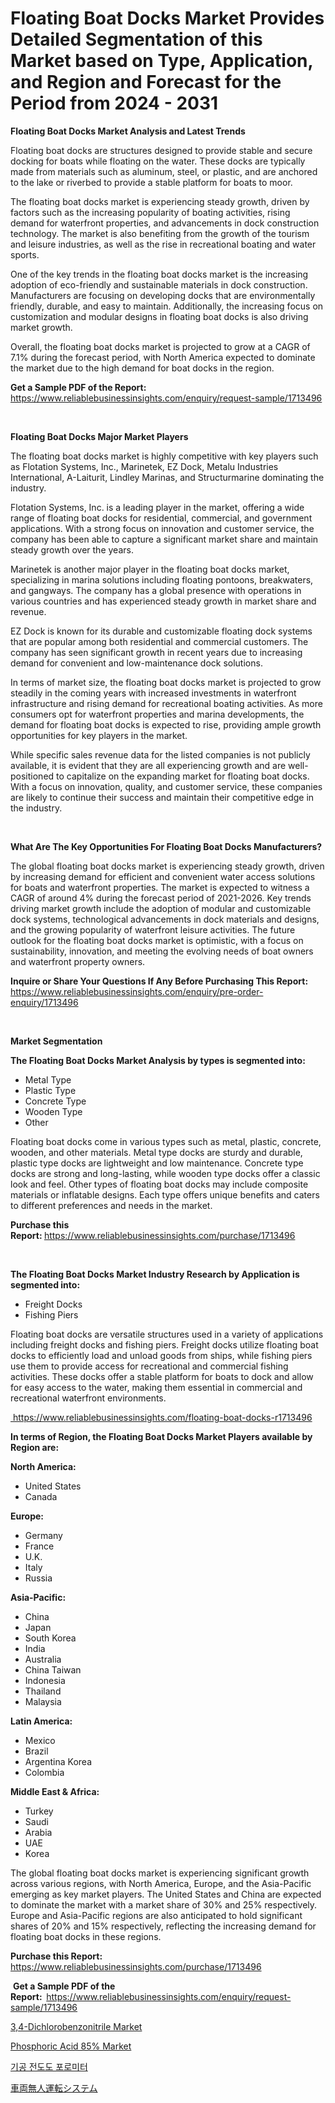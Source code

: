 <p><h1>Floating Boat Docks Market Provides Detailed Segmentation of this Market based on Type, Application, and Region and Forecast for the Period from 2024 - 2031</h1></p><p><strong>Floating Boat Docks Market Analysis and Latest Trends</strong></p>
<p><p>Floating boat docks are structures designed to provide stable and secure docking for boats while floating on the water. These docks are typically made from materials such as aluminum, steel, or plastic, and are anchored to the lake or riverbed to provide a stable platform for boats to moor.</p><p>The floating boat docks market is experiencing steady growth, driven by factors such as the increasing popularity of boating activities, rising demand for waterfront properties, and advancements in dock construction technology. The market is also benefiting from the growth of the tourism and leisure industries, as well as the rise in recreational boating and water sports.</p><p>One of the key trends in the floating boat docks market is the increasing adoption of eco-friendly and sustainable materials in dock construction. Manufacturers are focusing on developing docks that are environmentally friendly, durable, and easy to maintain. Additionally, the increasing focus on customization and modular designs in floating boat docks is also driving market growth.</p><p>Overall, the floating boat docks market is projected to grow at a CAGR of 7.1% during the forecast period, with North America expected to dominate the market due to the high demand for boat docks in the region.</p></p>
<p><strong>Get a Sample PDF of the Report:&nbsp;</strong> <a href="https://www.reliablebusinessinsights.com/enquiry/request-sample/1713496">https://www.reliablebusinessinsights.com/enquiry/request-sample/1713496</a></p>
<p>&nbsp;</p>
<p><strong>Floating Boat Docks Major Market Players</strong></p>
<p><p>The floating boat docks market is highly competitive with key players such as Flotation Systems, Inc., Marinetek, EZ Dock, Metalu Industries International, A-Laiturit, Lindley Marinas, and Structurmarine dominating the industry. </p><p>Flotation Systems, Inc. is a leading player in the market, offering a wide range of floating boat docks for residential, commercial, and government applications. With a strong focus on innovation and customer service, the company has been able to capture a significant market share and maintain steady growth over the years. </p><p>Marinetek is another major player in the floating boat docks market, specializing in marina solutions including floating pontoons, breakwaters, and gangways. The company has a global presence with operations in various countries and has experienced steady growth in market share and revenue.</p><p>EZ Dock is known for its durable and customizable floating dock systems that are popular among both residential and commercial customers. The company has seen significant growth in recent years due to increasing demand for convenient and low-maintenance dock solutions.</p><p>In terms of market size, the floating boat docks market is projected to grow steadily in the coming years with increased investments in waterfront infrastructure and rising demand for recreational boating activities. As more consumers opt for waterfront properties and marina developments, the demand for floating boat docks is expected to rise, providing ample growth opportunities for key players in the market.</p><p>While specific sales revenue data for the listed companies is not publicly available, it is evident that they are all experiencing growth and are well-positioned to capitalize on the expanding market for floating boat docks. With a focus on innovation, quality, and customer service, these companies are likely to continue their success and maintain their competitive edge in the industry.</p></p>
<p>&nbsp;</p>
<p><strong>What Are The Key Opportunities For Floating Boat Docks Manufacturers?</strong></p>
<p><p>The global floating boat docks market is experiencing steady growth, driven by increasing demand for efficient and convenient water access solutions for boats and waterfront properties. The market is expected to witness a CAGR of around 4% during the forecast period of 2021-2026. Key trends driving market growth include the adoption of modular and customizable dock systems, technological advancements in dock materials and designs, and the growing popularity of waterfront leisure activities. The future outlook for the floating boat docks market is optimistic, with a focus on sustainability, innovation, and meeting the evolving needs of boat owners and waterfront property owners.</p></p>
<p><strong>Inquire or Share Your Questions If Any Before Purchasing This Report:</strong> <a href="https://www.reliablebusinessinsights.com/enquiry/pre-order-enquiry/1713496">https://www.reliablebusinessinsights.com/enquiry/pre-order-enquiry/1713496</a></p>
<p>&nbsp;</p>
<p><strong>Market Segmentation</strong></p>
<p><strong>The Floating Boat Docks Market Analysis by types is segmented into:</strong></p>
<p><ul><li>Metal Type</li><li>Plastic Type</li><li>Concrete Type</li><li>Wooden Type</li><li>Other</li></ul></p>
<p><p>Floating boat docks come in various types such as metal, plastic, concrete, wooden, and other materials. Metal type docks are sturdy and durable, plastic type docks are lightweight and low maintenance. Concrete type docks are strong and long-lasting, while wooden type docks offer a classic look and feel. Other types of floating boat docks may include composite materials or inflatable designs. Each type offers unique benefits and caters to different preferences and needs in the market.</p></p>
<p><strong>Purchase this Report:&nbsp;</strong><a href="https://www.reliablebusinessinsights.com/purchase/1713496">https://www.reliablebusinessinsights.com/purchase/1713496</a></p>
<p>&nbsp;</p>
<p><strong>The Floating Boat Docks Market Industry Research by Application is segmented into:</strong></p>
<p><ul><li>Freight Docks</li><li>Fishing Piers</li></ul></p>
<p><p>Floating boat docks are versatile structures used in a variety of applications including freight docks and fishing piers. Freight docks utilize floating boat docks to efficiently load and unload goods from ships, while fishing piers use them to provide access for recreational and commercial fishing activities. These docks offer a stable platform for boats to dock and allow for easy access to the water, making them essential in commercial and recreational waterfront environments.</p></p>
<p><a href="https://www.reliablebusinessinsights.com/floating-boat-docks-r1713496">&nbsp;https://www.reliablebusinessinsights.com/floating-boat-docks-r1713496</a></p>
<p><strong>In terms of Region, the Floating Boat Docks Market Players available by Region are:</strong></p>
<p>
    <p> <strong> North America: </strong>
        <ul>
            <li>United States</li>
            <li>Canada</li>
        </ul>
        </p> 
    <p> <strong> Europe: </strong>
        <ul>
            <li>Germany</li>
            <li>France</li>
            <li>U.K.</li>
            <li>Italy</li>
            <li>Russia</li>
        </ul>
        </p> 
    <p> <strong> Asia-Pacific: </strong>
        <ul>
            <li>China</li>
            <li>Japan</li>
            <li>South Korea</li>
            <li>India</li>
            <li>Australia</li>
            <li>China Taiwan</li>
            <li>Indonesia</li>
            <li>Thailand</li>
            <li>Malaysia</li>
        </ul>
        </p> 
    <p> <strong> Latin America: </strong>
        <ul>
            <li>Mexico</li>
            <li>Brazil</li>
            <li>Argentina Korea</li>
            <li>Colombia</li>
        </ul>
        </p> 
    <p> <strong> Middle East & Africa: </strong>
        <ul>
            <li>Turkey</li>
            <li>Saudi</li>
            <li>Arabia</li>
            <li>UAE</li>
            <li>Korea</li>
        </ul>
    </p>
    </p>
<p><p>The global floating boat docks market is experiencing significant growth across various regions, with North America, Europe, and the Asia-Pacific emerging as key market players. The United States and China are expected to dominate the market with a market share of 30% and 25% respectively. Europe and Asia-Pacific regions are also anticipated to hold significant shares of 20% and 15% respectively, reflecting the increasing demand for floating boat docks in these regions.</p></p>
<p><strong>Purchase this Report: </strong><a href="https://www.reliablebusinessinsights.com/purchase/1713496">https://www.reliablebusinessinsights.com/purchase/1713496</a></p>
<p>&nbsp;<strong>Get a Sample PDF of the Report:&nbsp;&nbsp;</strong><a href="https://www.reliablebusinessinsights.com/enquiry/request-sample/1713496">https://www.reliablebusinessinsights.com/enquiry/request-sample/1713496</a></p>
<p><strong></strong></p>
<p><p><a href="https://github.com/MaraKoelpin2023/Market-Research-Report-List-1/blob/main/34-dichlorobenzonitrile-market.md">3,4-Dichlorobenzonitrile Market</a></p><p><a href="https://github.com/goodweq44/Market-Research-Report-List-1/blob/main/phosphoric-acid-85-market.md">Phosphoric Acid 85% Market</a></p><p><a href="https://github.com/lkwggful07722/Market-Research-Report-List-2/blob/main/9099207113718.md">기공 전도도 포로미터</a></p><p><a href="https://github.com/AaronVargas43/Market-Research-Report-List-2/blob/main/5287383121764.md">車両無人運転システム</a></p></p>